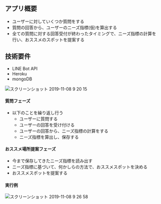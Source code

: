 ## アプリ概要
- ユーザーに対していくつか質問をする
- 質問の回答から、ユーザーのニーズ指標(仮)を算出する
- 全ての質問に対する回答受付が終わったタイミングで、ニーズ指標の計算を行い、おススメのスポットを提案する


## 技術要件
- LINE Bot API
- Heroku
- mongoDB

![スクリーンショット 2019-11-08 9 20 15](https://user-images.githubusercontent.com/27131456/68438952-35469200-0209-11ea-830a-64ad01d31431.png)


#### 質問フェーズ

- 以下のことを繰り返し行う
  - ユーザーに質問する
  - ユーザーの回答を受け付ける
  - ユーザーの回答から、ニーズ指標の計算をする
  - ニーズ指標を算出し、保存する

#### おススメ場所提案フェーズ

- 今まで保存してきたニーズ指標を読み出す
- ニーズ指標に基づいて、何かしらの方法で、おススメスポットを決める
- おススメスポットを提案する

#### 実行例
![スクリーンショット 2019-11-08 9 26 58](https://user-images.githubusercontent.com/27131456/68439159-f2d18500-0209-11ea-8bf6-a7392e45f2d1.png)

